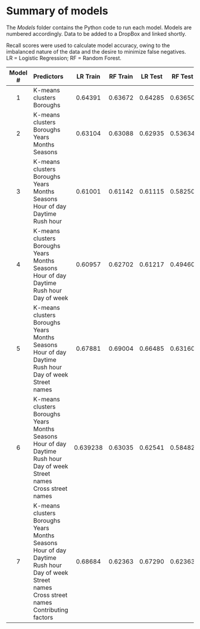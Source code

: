 # Summary of models

The _Models_ folder contains the Python code to run each model. Models are numbered accordingly. Data to be added to a DropBox and linked shortly.

Recall scores were used to calculate model accuracy, owing to the imbalanced nature of the data and the desire to minimize false negatives. LR = Logistic Regression; RF = Random Forest.

| Model # | Predictors | LR Train | RF Train | LR Test | RF Test |
| :---: | :--- | :---: | :---: | :---: | :---: |
| 1 | K-means clusters <br/> Boroughs | 0.64391 | 0.63672 | 0.64285 | 0.63650 |
| 2 | K-means clusters <br/> Boroughs <br/> Years <br/> Months <br/> Seasons | 0.63104 | 0.63088 | 0.62935 | 0.53634 |
| 3 | K-means clusters <br/> Boroughs <br/> Years <br/> Months <br/> Seasons <br/> Hour of day <br/> Daytime <br/> Rush hour | 0.61001 | 0.61142 | 0.61115 | 0.58250 | 
| 4 | K-means clusters <br/> Boroughs <br/> Years <br/> Months <br/> Seasons <br/> Hour of day <br/> Daytime <br/> Rush hour <br/> Day of week | 0.60957 |0.62702 | 0.61217 | 0.49460 |
| 5 | K-means clusters <br/> Boroughs <br/> Years <br/> Months <br/> Seasons <br/> Hour of day <br/> Daytime <br/> Rush hour <br/> Day of week <br/> Street names | 0.67881 | 0.69004 | 0.66485 | 0.63160 |
| 6 | K-means clusters <br/> Boroughs <br/> Years <br/> Months <br/> Seasons <br/> Hour of day <br/> Daytime <br/> Rush hour <br/> Day of week <br/> Street names <br/> Cross street names | 0.639238 | 0.63035 | 0.62541 | 0.58482 | 
| 7 | K-means clusters <br/> Boroughs <br/> Years <br/> Months <br/> Seasons <br/> Hour of day <br/> Daytime <br/> Rush hour <br/> Day of week <br/> Street names <br/> Cross street names <br/> Contributing factors | 0.68684 | 0.62363 | 0.67290 | 0.62363 |